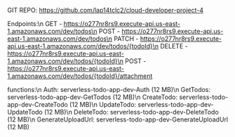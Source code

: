 GIT REPO: https://github.com/lap14tclc2/cloud-developer-project-4

Endpoints:\n
GET - https://o277nr8rs9.execute-api.us-east-1.amazonaws.com/dev/todos\n
POST - https://o277nr8rs9.execute-api.us-east-1.amazonaws.com/dev/todos\n
PATCH - https://o277nr8rs9.execute-api.us-east-1.amazonaws.com/dev/todos/{todoId}\n
DELETE - https://o277nr8rs9.execute-api.us-east-1.amazonaws.com/dev/todos/{todoId}\n
POST - https://o277nr8rs9.execute-api.us-east-1.amazonaws.com/dev/todos/{todoId}/attachment

functions:\n
Auth: serverless-todo-app-dev-Auth (12 MB)\n
GetTodos: serverless-todo-app-dev-GetTodos (12 MB)\n
CreateTodo: serverless-todo-app-dev-CreateTodo (12 MB)\n
UpdateTodo: serverless-todo-app-dev-UpdateTodo (12 MB)\n
DeleteTodo: serverless-todo-app-dev-DeleteTodo (12 MB)\n
GenerateUploadUrl: serverless-todo-app-dev-GenerateUploadUrl (12 MB)
